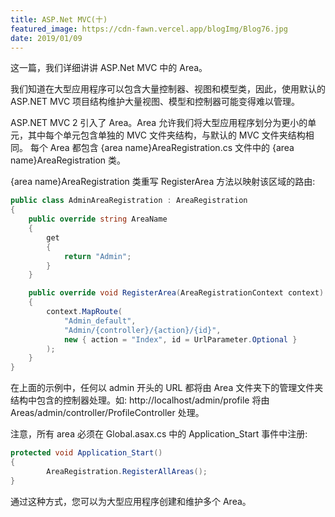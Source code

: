 ```yaml
---
title: ASP.Net MVC(十)
featured_image: https://cdn-fawn.vercel.app/blogImg/Blog76.jpg
date: 2019/01/09
---
```


这一篇，我们详细讲讲 ASP.Net MVC 中的 Area。

我们知道在大型应用程序可以包含大量控制器、视图和模型类，因此，使用默认的 ASP.NET MVC 项目结构维护大量视图、模型和控制器可能变得难以管理。

ASP.NET MVC 2 引入了 Area。Area 允许我们将大型应用程序划分为更小的单元，其中每个单元包含单独的 MVC 文件夹结构，与默认的 MVC 文件夹结构相同。
每个 Area 都包含 {area name}AreaRegistration.cs 文件中的 {area name}AreaRegistration 类。

{area name}AreaRegistration 类重写 RegisterArea 方法以映射该区域的路由: 
``` csharp
public class AdminAreaRegistration : AreaRegistration 
{
    public override string AreaName 
    {
        get 
        {
            return "Admin";
        }
    }

    public override void RegisterArea(AreaRegistrationContext context) 
    {
        context.MapRoute(
            "Admin_default",
            "Admin/{controller}/{action}/{id}",
            new { action = "Index", id = UrlParameter.Optional }
        );
    }
}
```

在上面的示例中，任何以 admin 开头的 URL 都将由 Area 文件夹下的管理文件夹结构中包含的控制器处理。如: http://localhost/admin/profile 将由 Areas/admin/controller/ProfileController 处理。

注意，所有 area 必须在 Global.asax.cs 中的 Application_Start 事件中注册: 
``` csharp
protected void Application_Start()
{
        AreaRegistration.RegisterAllAreas();
}
```

通过这种方式，您可以为大型应用程序创建和维护多个 Area。